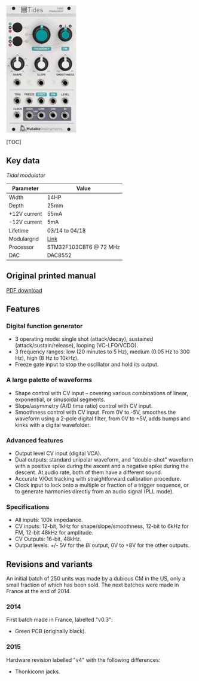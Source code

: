 ![](images/front_small.jpg)

[TOC]

## Key data

*Tidal modulator*

Parameter    | Value
-------------|------
Width        | 14HP
Depth        | 25mm
+12V current | 55mA
-12V current | 5mA
Lifetime     | 03/14 to 04/18
Modulargrid  | [Link](https://www.modulargrid.net/e/mutable-instruments-tides-2014-version)
Processor    | STM32F103CBT6 @ 72 MHz
DAC          | DAC8552

## Original printed manual

[PDF download](downloads/tides1_quickstart.pdf)

## Features

### Digital function generator

* 3 operating mode: single shot (attack/decay), sustained (attack/sustain/release), looping (VC-LFO/VCDO).
* 3 frequency ranges: low (20 minutes to 5 Hz), medium (0.05 Hz to 300 Hz), high (8 Hz to 10kHz).
* Freeze gate input to stop the oscillator and hold its output.

### A large palette of waveforms

* Shape control with CV input – covering various combinations of linear, exponential, or sinusoidal segments.
* Slope/asymmetry (A/D time ratio) control with CV input.
* Smoothness control with CV input. From 0V to -5V, smoothes the waveform using a 2-pole digital filter, from 0V to +5V, adds bumps and kinks with a digital wavefolder.

### Advanced features

* Output level CV input (digital VCA).
* Dual outputs: standard unipolar waveform, and "double-shot" waveform with a positive spike during the ascent and a negative spike during the descent. At audio rate, both of them have a different sound.
* Accurate V/Oct tracking with straightforward calibration procedure.
* Clock input to lock onto a multiple or fraction of a trigger sequence, or to generate harmonies directly from an audio signal (PLL mode).

### Specifications

* All inputs: 100k impedance.
* CV inputs: 12-bit, 1kHz for shape/slope/smoothness, 12-bit to 6kHz for FM, 12-bit 48kHz for amplitude.
* CV Outputs: 16-bit, 48kHz.
* Output levels: +/- 5V for the *BI* output, 0V to +8V for the other outputs.

## Revisions and variants

An initial batch of 250 units was made by a dubious CM in the US, only a small fraction of which has been sold. The next batches were made in France at the end of 2014.

### 2014

First batch made in France, labelled "v0.3":

* Green PCB (originally black).

### 2015

Hardware revision labelled "v4" with the following differences:

* Thonkiconn jacks.

